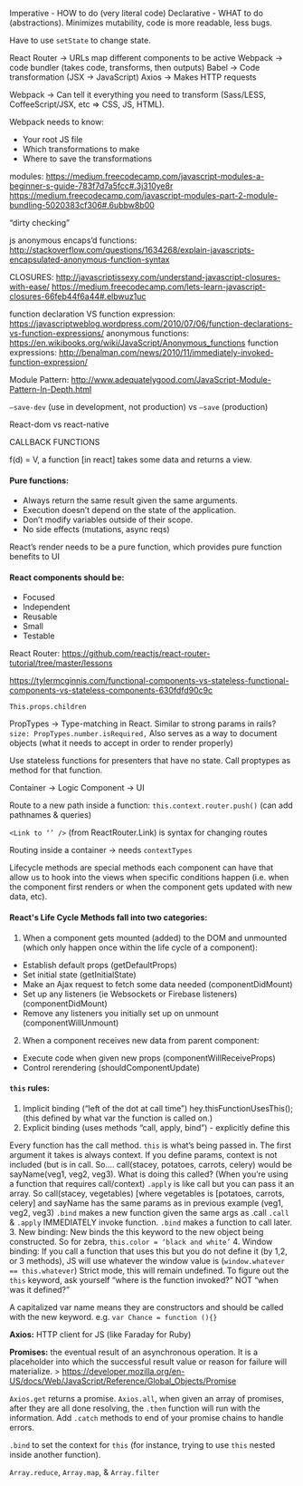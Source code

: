 Imperative - HOW to do (very literal code)
Declarative - WHAT to do (abstractions). Minimizes mutability, code is more readable, less bugs.

Have to use `setState` to change state. 

React Router -> URLs map different components to be active
Webpack -> code bundler (takes code, transforms, then outputs)
Babel -> Code transformation (JSX -> JavaScript)
Axios -> Makes HTTP requests

Webpack -> Can tell it everything you need to transform (Sass/LESS, CoffeeScript/JSX, etc => CSS, JS, HTML).

Webpack needs to know:
* Your root JS file
* Which transformations to make
* Where to save the transformations

modules: https://medium.freecodecamp.com/javascript-modules-a-beginner-s-guide-783f7d7a5fcc#.3j310ye8r
https://medium.freecodecamp.com/javascript-modules-part-2-module-bundling-5020383cf306#.6ubbw8b00

“dirty checking” 

js anonymous encaps’d functions: http://stackoverflow.com/questions/1634268/explain-javascripts-encapsulated-anonymous-function-syntax

CLOSURES: http://javascriptissexy.com/understand-javascript-closures-with-ease/
https://medium.freecodecamp.com/lets-learn-javascript-closures-66feb44f6a44#.elbwuz1uc

function declaration VS function expression: https://javascriptweblog.wordpress.com/2010/07/06/function-declarations-vs-function-expressions/
anonymous functions: https://en.wikibooks.org/wiki/JavaScript/Anonymous_functions
function expressions: http://benalman.com/news/2010/11/immediately-invoked-function-expression/


Module Pattern: http://www.adequatelygood.com/JavaScript-Module-Pattern-In-Depth.html

 `—save-dev` (use in development, not production) vs `—save` (production)


React-dom vs react-native

CALLBACK FUNCTIONS

f(d) = V, a function [in react] takes some data and returns a view.

#### Pure functions:
* Always return the same result given the same arguments.
* Execution doesn’t depend on the state of the application.
* Don’t modify variables outside of their scope.
* No side effects (mutations, async reqs)

React’s render needs to be a pure function, which provides pure function benefits to UI

#### React components should be:
* Focused
* Independent
* Reusable
* Small
* Testable

React Router: https://github.com/reactjs/react-router-tutorial/tree/master/lessons

https://tylermcginnis.com/functional-components-vs-stateless-functional-components-vs-stateless-components-630fdfd90c9c

`This.props.children`

PropTypes -> Type-matching in React. Similar to strong params in rails? `size: PropTypes.number.isRequired,`
Also serves as a way to document objects (what it needs to accept in order to render properly)

Use stateless functions for presenters that have no state. Call proptypes as method for that function.

Container -> Logic
Component -> UI

Route to a new path inside a function: `this.context.router.push()` (can add pathnames & queries)

`<Link to ‘’ />` (from ReactRouter.Link) is syntax for changing routes

Routing inside a container -> needs `contextTypes`

Lifecycle methods are special methods each component can have that allow us to hook into the views when specific conditions happen (i.e. when the component first renders or when the component gets updated with new data, etc).

#### React's Life Cycle Methods fall into two categories:
1. When a component gets mounted (added) to the DOM and unmounted (which only happen once within the life cycle of a component):
  * Establish default props (getDefaultProps)
  * Set initial state (getInitialState)
  * Make an Ajax request to fetch some data needed (componentDidMount)
  * Set up any listeners (ie Websockets or Firebase listeners) (componentDidMount)
  * Remove any listeners you initially set up on unmount (componentWillUnmount)
2. When a component receives new data from parent component:
  * Execute code when given new props (componentWillReceiveProps)
  * Control rerendering (shouldComponentUpdate)

#### `this` rules:
1. Implicit binding (“left of the dot at call time”) hey.thisFunctionUsesThis(); (this defined by what var the function is called on.)
2. Explicit binding (uses methods “call, apply, bind”) - explicitly define this

Every function has the call method. `this` is what’s being passed in. The first argument it takes is always context. If you define params, context is not included (but is in call. So…. call(stacey, potatoes, carrots, celery) would be sayName(veg1, veg2, veg3). 
What is doing this called? (When you’re using a function that requires call/context)
`.apply` is like call but you can pass it an array. So call(stacey, vegetables) [where vegetables is [potatoes, carrots, celery] and sayName has the same params as in previous example (veg1, veg2, veg3)
`.bind` makes a new function given the same args as .call
`.call` & `.apply` IMMEDIATELY invoke function. `.bind` makes a function to call later.
3. New binding: New binds the this keyword to the new object being constructed. So for zebra, `this.color = ‘black and white’`
4. Window binding: If you call a function that uses this but you do not define it (by 1,2, or 3 methods), JS will use whatever the window value is (`window.whatever == this.whatever`)
Strict mode, this will remain undefined. To figure out the `this` keyword, ask yourself “where is the function invoked?” NOT “when was it defined?”

A capitalized var name means they are constructors and should be called with the new keyword. e.g. `var Chance = function (){}`

**Axios:** HTTP client for JS (like Faraday for Ruby)

**Promises:** the eventual result of an asynchronous operation. It is a placeholder into which the successful result value or reason for failure will materialize. > https://developer.mozilla.org/en-US/docs/Web/JavaScript/Reference/Global_Objects/Promise

`Axios.get` returns a promise. `Axios.all`, when given an array of promises, after they are all done resolving, the `.then` function will run with the information. Add `.catch` methods to end of your promise chains to handle errors.

`.bind` to set the context for `this` (for instance, trying to use `this` nested inside another function).

`Array.reduce`, `Array.map`, & `Array.filter`
